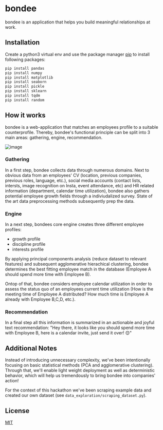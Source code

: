# bondee

bondee is an application that helps you build meaningful relationships at work.

## Installation

Create a python3 virtual env and use the package manager [pip](https://pip.pypa.io/en/stable/) to install following packages:

```bash
pip install pandas
pip install numpy
pip install matplotlib
pip install seaborn
pip install pickle
pip install sklearn
pip install tqdm
pip install random
```

## How it works

bondee is a web-application that matches an employees profile to a suitable counterprofile. Thereby, bondee's functional principle can be split into 3 main areas: gathering, engine, recommendation. 

![image](https://user-images.githubusercontent.com/58265021/111886590-16483a80-89cf-11eb-8c23-8bf771720a8b.png)

### Gathering 
In a first step, bondee collects data through numerous domains. Next to obvious data from an employees' CV (location, previous companies, previous roles, language, etc.), social media accounts (contact lists, intersts, image recognition on Insta, event attendance, etc) and HR related information (department, calendar time utilization), bondee also gathers potential employee growth fields through a indiviudalized survey. State of the art data preprocessing methods subsequently prep the data.


### Engine
In a next step, bondees core engine creates three different employee profiles: 
- growth profile
- discipline profile
- interests profile

By applying principal components analysis (reduce dataset to relevant features) and subsequent agglomerative hierachical clustering, bondee determines the best fitting employee match in the database (Employee A should spend more time with Employee B).

Ontop of that, bondee considers employee calendar utilization in order to assess the status quo of an employees current time utilization (How is the meeting time of Employee A distributed? How much time is Employee A already with Employee B,C,D, etc.). 

### Recommendation

In a final step all this information is summarized in an actionable and joyful text recommendation: "Hey there, it looks like you should spend more time with Employee B, here is a calendar invite, just send it over! 😊" 

## Additional Notes

Instead of introducing unnecessary complexity, we've been intentionally focusing on basic statistical methods (PCA and agglomerative clustering). Through that, we'll enable light weight deployment as well as deterministic behavior, which will help us tremendously to bring bondee into companies' action!
 
For the context of this hackathon we've been scraping example data and created our own dataset (see `data_exploration/scraping_dataset.py`).


## License
[MIT](https://choosealicense.com/licenses/mit/)
